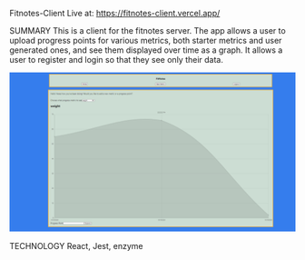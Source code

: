 Fitnotes-Client
Live at: https://fitnotes-client.vercel.app/

SUMMARY
This is a client for the fitnotes server. The app allows a user to upload progress points for various metrics, both starter metrics and user generated ones, and see them displayed over time as a graph. It allows a user to register and login so that they see only their data.

![Fitnotes-Home](/images/Fitnotes-Home.PNG)

TECHNOLOGY
React, Jest, enzyme
